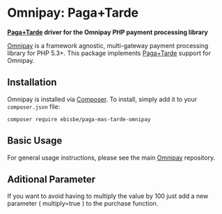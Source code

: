 Omnipay: Paga+Tarde
===============

**[Paga+Tarde](http://docs.pagamastarde.com/)  driver for the Omnipay PHP payment processing library**

[Omnipay](https://github.com/thephpleague/omnipay) is a framework agnostic, multi-gateway payment
processing library for PHP 5.3+. This package implements [Paga+Tarde](http://docs.pagamastarde.com/) support for Omnipay.

Installation
------------

Omnipay is installed via [Composer](http://getcomposer.org/). To install, simply add it to your `composer.json` file:

```
composer require ebisbe/paga-mas-tarde-omnipay
```


Basic Usage
-----------

For general usage instructions, please see the main [Omnipay](https://github.com/thephpleague/omnipay)
repository.

Aditional Parameter
-----------

If you want to avoid having to multiply the value by 100 just add a new parameter ( multiply=true ) to the purchase function. 

